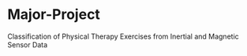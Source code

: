 # Major-Project
Classification of Physical Therapy Exercises from Inertial and Magnetic Sensor Data
